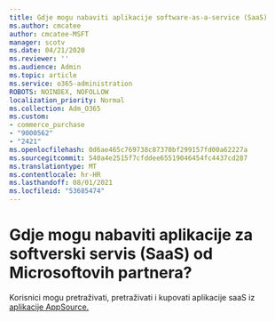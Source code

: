 ```yaml
---
title: Gdje mogu nabaviti aplikacije software-as-a-service (SaaS)
ms.author: cmcatee
author: cmcatee-MSFT
manager: scotv
ms.date: 04/21/2020
ms.reviewer: ''
ms.audience: Admin
ms.topic: article
ms.service: o365-administration
ROBOTS: NOINDEX, NOFOLLOW
localization_priority: Normal
ms.collection: Adm_O365
ms.custom:
- commerce_purchase
- "9000562"
- "2421"
ms.openlocfilehash: 0d6ae465c769738c87370bf299157fd00a62227a
ms.sourcegitcommit: 540a4e2515f7cfddee65519046454fc4437cd287
ms.translationtype: MT
ms.contentlocale: hr-HR
ms.lasthandoff: 08/01/2021
ms.locfileid: "53685474"
---
```

# <a name="where-do-i-get-software-as-a-service-saas-apps-from-microsoft-partners"></a>Gdje mogu nabaviti aplikacije za softverski servis (SaaS) od Microsoftovih partnera?

Korisnici mogu pretraživati, pretraživati i kupovati aplikacije saaS iz [aplikacije AppSource.](https://appsource.microsoft.com)